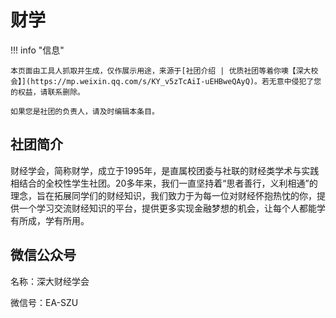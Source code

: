 # 财学

!!! info "信息"

    本页面由工具人抓取并生成，仅作展示用途，来源于[社团介绍 | 优质社团等着你噢【深大校会】](https://mp.weixin.qq.com/s/KY_v5zTcAiI-uEHBweQAyQ)。若无意中侵犯了您的权益，请联系删除。
    
    如果您是社团的负责人，请及时编辑本条目。

## 社团简介
财经学会，简称财学，成立于1995年，是直属校团委与社联的财经类学术与实践相结合的全校性学生社团。20多年来，我们一直坚持着“思者善行，义利相通”的理念，旨在拓展同学们的财经知识，我们致力于为每一位对财经怀抱热忱的你，提供一个学习交流财经知识的平台，提供更多实现金融梦想的机会，让每个人都能学有所成，学有所用。

## 微信公众号
名称：深大财经学会

微信号：EA-SZU
